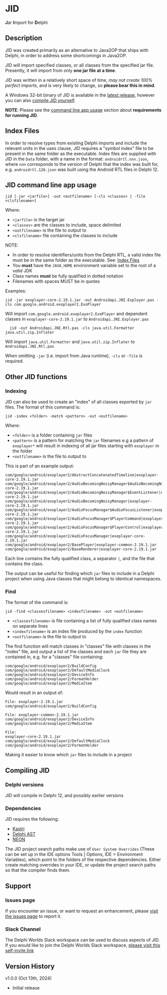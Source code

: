 # JID

**J**ar **I**mport for **D**elphi

## Description

JID was created primarily as an alternative to Java2OP that ships with Delphi, in order to address some shortcomings in Java2OP.

JID will import specified classes, or all classes from the specified jar file. Presently, it will import from only **one jar file at a time**.

JID was written in a relatively short space of time, *may not create 100% perfect imports*, and is very likely to change, so **please bear this in mind**.

A Windows 32-bit binary of JID is available in the [latest release](https://github.com/DelphiWorlds/JID/releases/tag/v1.0.0), however you can also [compile JID yourself](#compiling-jid).

**NOTE**: Please see the [command line app usage](#jid-command-line-app-usage) section about **requirements for running JID**.

## Index Files

In order to resolve types from existing Delphi imports and include the relevant units in the uses clause, JID requires a "symbol index" file to be present in the same folder as the executable.  Index files are supplied with JID in the `Data` folder, with a name in the format: `androidrtl.nnn.json`, where `nnn` corresponds to the version of Delphi that the index was built for, e.g. `androidrtl.120.json` was built using the Android RTL files in Delphi 12.

## JID command line app usage

```
jid [-jar <jarfile>] -out <outfilename> [-cls <classes> | -file <clsfilename>]
```

Where:

* `<jarfile>` is the target jar
* `<classes>` are the classes to include, space delimited
* `<outfilename>` is the file to output to
* `<clsfilename>` file containing the classes to include

NOTE:

* In order to resolve identifiers/units from the Delphi RTL, a valid index file must be in the same folder as the executable. See: [Index Files](#index-files)
* You **must** have the `JAVA_HOME` environment variable set to the root of a *valid* JDK
* Class names **must** be fully qualified in dotted notation
* Filenames with spaces MUST be in quotes

Examples:

```
jid -jar exoplayer-core-2.19.1.jar -out Androidapi.JNI.Exployer.pas -cls com.google.android.exoplayer2.ExoPlayer
```

Will import `com.google.android.exoplayer2.ExoPlayer` and dependent classes in `exoplayer-core-2.19.1.jar` to `Androidapi.JNI.Exployer.pas`

```
  jid -out Androidapi.JNI.Rtl.pas -cls java.util.Formatter java.util.zip.Inflater
```

Will import `java.util.Formatter` and `java.util.zip.Inflater` to `Androidapi.JNI.Rtl.pas`

When omitting `-jar` (i.e. import from Java runtime), `-cls` or `-file` is required.

## Other JID functions

### Indexing

JID can also be used to create an "index" of all classes exported by `jar` files. The format of this command is:

```
jid -index <folder> -match <pattern> -out <outfilename>
```

Where:

* `<folder>` is a folder containing `jar` files
* `<pattern>` is a pattern for matching the `jar` filenames e.g a pattern of `exoplayer*` will result in indexing of all jar files starting with `exoplayer` in the folder
* `<outfilename>` is the file to output to

This is part of an example output:

```
com/google/android/exoplayer2/AbstractConcatenatedTimeline|exoplayer-core-2.19.1.jar
com/google/android/exoplayer2/AudioBecomingNoisyManager$AudioBecomingNoisyReceiver|exoplayer-core-2.19.1.jar
com/google/android/exoplayer2/AudioBecomingNoisyManager$EventListener|exoplayer-core-2.19.1.jar
com/google/android/exoplayer2/AudioBecomingNoisyManager|exoplayer-core-2.19.1.jar
com/google/android/exoplayer2/AudioFocusManager$AudioFocusListener|exoplayer-core-2.19.1.jar
com/google/android/exoplayer2/AudioFocusManager$PlayerCommand|exoplayer-core-2.19.1.jar
com/google/android/exoplayer2/AudioFocusManager$PlayerControl|exoplayer-core-2.19.1.jar
com/google/android/exoplayer2/AudioFocusManager|exoplayer-core-2.19.1.jar
com/google/android/exoplayer2/BasePlayer|exoplayer-common-2.19.1.jar
com/google/android/exoplayer2/BaseRenderer|exoplayer-core-2.19.1.jar
```

Each line contains the fully qualified class, a separator `|`, and the file that contains the class.

The output can be useful for finding which `jar` files to include in a Delphi project when using Java classes that might belong to identical namespaces.
   
### Find

The format of the command is:

```
jid -find <classesfilename> <indexfilename> -out <outfilename>
```

* `<classesfilename>` is file containing a list of fully qualified class names on separate lines
* `<indexfilename>` is an index file produced by the `index` function 
* `<outfilename>` is the file to output to

The find function will match classes in "classes" file with classes in the "index" file, and output a list of the classes and each `jar` file they are contained in, e.g. for a "classes" file containing:

```
com/google/android/exoplayer2/BuildConfig
com/google/android/exoplayer2/DefaultMediaClock
com/google/android/exoplayer2/DeviceInfo
com/google/android/exoplayer2/FormatHolder
com/google/android/exoplayer2/MediaItem
```

Would result in an output of:

```
File: exoplayer-2.19.1.jar
com/google/android/exoplayer2/BuildConfig

File: exoplayer-common-2.19.1.jar
com/google/android/exoplayer2/DeviceInfo
com/google/android/exoplayer2/MediaItem

File:
exoplayer-core-2.19.1.jar
com/google/android/exoplayer2/DefaultMediaClock
com/google/android/exoplayer2/FormatHolder
```

Making it easier to know which `jar` files to include in a project

## Compiling JID

### Delphi versions

JID will compile in Delphi 12, and possibly earlier versions

### Dependencies

JID requires the following:

* [Kastri](https://github.com/DelphiWorlds/Kastri)
* [Delphi AST](https://github.com/RomanYankovsky/DelphiAST)
* [NEON](https://github.com/paolo-rossi/delphi-neon)

The JID project search paths make use of `User System Overrides` (These can be set up in the IDE options Tools | Options, IDE > Environment Variables), which point to the folders of the respective dependencies. Either create matching overrides in your IDE, or update the project search paths so that the compiler finds them.

## Support

### Issues page

If you encounter an issue, or want to request an enhancement, please [visit the issues page](https://github.com/DelphiWorlds/JID/issues) to report it.

### Slack Channel

The Delphi Worlds Slack workspace can be used to discuss aspects of JID. If you would like to join the Delphi Worlds Slack workspace, [please visit this self-invite link](https://slack.delphiworlds.com)

## Version History

v1.0.0 (Oct 13th, 2024)

* Initial release
